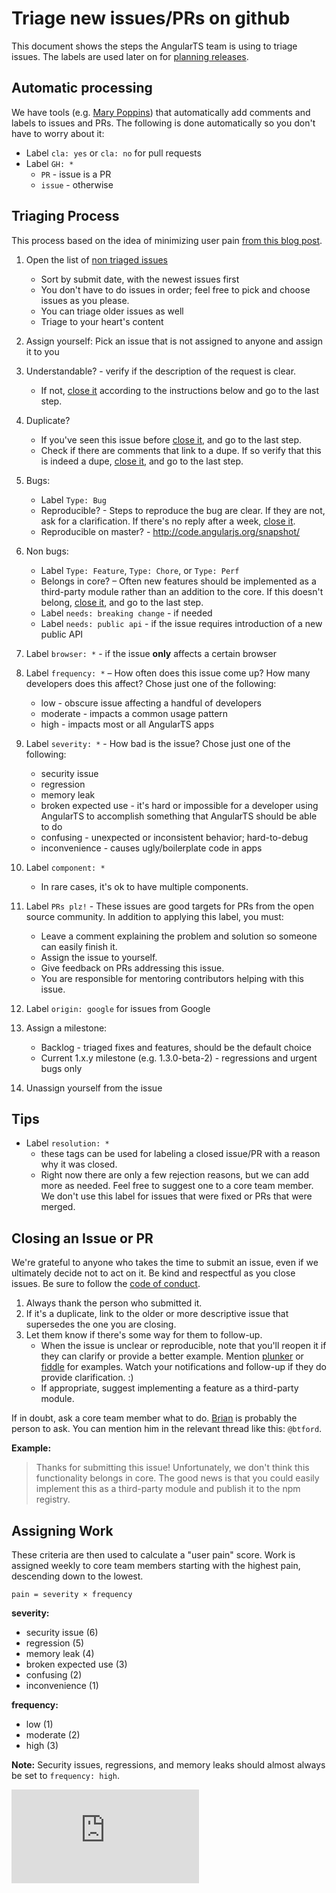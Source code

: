 # Triage new issues/PRs on github

This document shows the steps the AngularTS team is using to triage issues.
The labels are used later on for [planning releases](#assigning-work).

## Automatic processing

We have tools (e.g. [Mary Poppins]) that automatically add comments and labels to issues and PRs.
The following is done automatically so you don't have to worry about it:

- Label `cla: yes` or `cla: no` for pull requests
- Label `GH: *`
  - `PR` - issue is a PR
  - `issue` - otherwise

## Triaging Process

This process based on the idea of minimizing user pain
[from this blog post](http://www.lostgarden.com/2008/05/improving-bug-triage-with-user-pain.html).

1. Open the list of [non triaged issues](https://github.com/angular/angular.js/issues?q=is%3Aopen+sort%3Acreated-desc+no%3Amilestone)
   - Sort by submit date, with the newest issues first
   - You don't have to do issues in order; feel free to pick and choose issues as you please.
   - You can triage older issues as well
   - Triage to your heart's content
1. Assign yourself: Pick an issue that is not assigned to anyone and assign it to you
1. Understandable? - verify if the description of the request is clear.
   - If not, [close it][] according to the instructions below and go to the last step.
1. Duplicate?
   - If you've seen this issue before [close it][], and go to the last step.
   - Check if there are comments that link to a dupe. If so verify that this is indeed a dupe, [close it][], and go to the last step.
1. Bugs:
   - Label `Type: Bug`
   - Reproducible? - Steps to reproduce the bug are clear. If they are not, ask for a clarification. If there's no reply after a week, [close it][].
   - Reproducible on master? - <http://code.angularjs.org/snapshot/>
1. Non bugs:
   - Label `Type: Feature`, `Type: Chore`, or `Type: Perf`
   - Belongs in core? – Often new features should be implemented as a third-party module rather than an addition to the core.
     If this doesn't belong, [close it][], and go to the last step.
   - Label `needs: breaking change` - if needed
   - Label `needs: public api` - if the issue requires introduction of a new public API
1. Label `browser: *` - if the issue **only** affects a certain browser
1. Label `frequency: *` – How often does this issue come up? How many developers does this affect? Chose just one of the following:
   - low - obscure issue affecting a handful of developers
   - moderate - impacts a common usage pattern
   - high - impacts most or all AngularTS apps
1. Label `severity: *` - How bad is the issue? Chose just one of the following:
   - security issue
   - regression
   - memory leak
   - broken expected use - it's hard or impossible for a developer using AngularTS to accomplish something that AngularTS should be able to do
   - confusing - unexpected or inconsistent behavior; hard-to-debug
   - inconvenience - causes ugly/boilerplate code in apps
1. Label `component: *`
   - In rare cases, it's ok to have multiple components.
1. Label `PRs plz!` - These issues are good targets for PRs from the open source community. In addition to applying this label, you must:
   - Leave a comment explaining the problem and solution so someone can easily finish it.
   - Assign the issue to yourself.
   - Give feedback on PRs addressing this issue.
   - You are responsible for mentoring contributors helping with this issue.
1. Label `origin: google` for issues from Google
1. Assign a milestone:
   - Backlog - triaged fixes and features, should be the default choice
   - Current 1.x.y milestone (e.g. 1.3.0-beta-2) - regressions and urgent bugs only

1. Unassign yourself from the issue

## Tips

- Label `resolution: *`
  - these tags can be used for labeling a closed issue/PR with a reason why it was closed.
  - Right now there are only a few rejection reasons, but we can add more as needed. Feel free to suggest one to a core team member. We don't use this label for issues that were fixed or PRs that were merged.

## Closing an Issue or PR

We're grateful to anyone who takes the time to submit an issue, even if we ultimately decide not to act on it.
Be kind and respectful as you close issues. Be sure to follow the [code of conduct][].

1. Always thank the person who submitted it.
1. If it's a duplicate, link to the older or more descriptive issue that supersedes the one you are closing.
1. Let them know if there's some way for them to follow-up.
   - When the issue is unclear or reproducible, note that you'll reopen it if they can clarify or provide a better example. Mention [plunker] or [fiddle] for examples. Watch your notifications and follow-up if they do provide clarification. :)
   - If appropriate, suggest implementing a feature as a third-party module.

If in doubt, ask a core team member what to do.
[Brian](https://github.com/btford) is probably the person to ask.
You can mention him in the relevant thread like this: `@btford`.

**Example:**

> Thanks for submitting this issue!
> Unfortunately, we don't think this functionality belongs in core.
> The good news is that you could easily implement this as a third-party module and publish it to the npm registry.

## Assigning Work

These criteria are then used to calculate a "user pain" score.
Work is assigned weekly to core team members starting with the highest pain, descending down to the lowest.

```
pain = severity × frequency
```

**severity:**

- security issue (6)
- regression (5)
- memory leak (4)
- broken expected use (3)
- confusing (2)
- inconvenience (1)

**frequency:**

- low (1)
- moderate (2)
- high (3)

**Note:** Security issues, regressions, and memory leaks should almost always be set to `frequency: high`.

[![Analytics](https://ga-beacon.appspot.com/UA-8594346-11/angular.js/TRIAGING.md?pixel)](https://github.com/igrigorik/ga-beacon)

[close it]: #closing-an-issue-or-pr
[code of conduct]: https://github.com/angular/code-of-conduct/blob/master/CODE_OF_CONDUCT.md
[Mary Poppins]: https://github.com/btford/mary-poppins
[plunker]: http://plnkr.co/
[fiddle]: http://jsfiddle.net/

